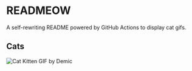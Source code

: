 # READMEOW

A self-rewriting README powered by GitHub Actions to display cat gifs.

## Cats

![Cat Kitten GIF by Demic](https://media0.giphy.com/media/v1.Y2lkPTlhY2QwMmRheWpvOGw0ZnpybXVuYzJvaTFlMTZoNG9lNThzb2hrMjA3MmJnMTM5OSZlcD12MV9naWZzX3NlYXJjaCZjdD1n/3oriO0OEd9QIDdllqo/200.gif)
